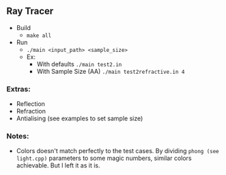 ## Ray Tracer

- Build
    - `make all`
- Run
    - `./main <input_path> <sample_size>`
    - Ex:
        - With defaults         `./main test2.in` 
        - With Sample Size (AA) `./main test2refractive.in 4` 
        
### Extras:
- Reflection
- Refraction
- Antialising (see examples to set sample size)

### Notes:
- Colors doesn't match perfectly to the test cases. By dividing `phong (see light.cpp)` parameters to 
some magic numbers, similar colors achievable. But I left it as it is. 


